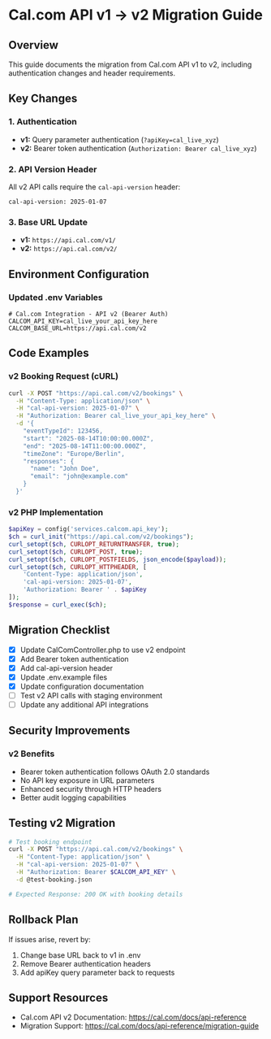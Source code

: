 # Cal.com API v1 → v2 Migration Guide

## Overview
This guide documents the migration from Cal.com API v1 to v2, including authentication changes and header requirements.

## Key Changes

### 1. Authentication
- **v1:** Query parameter authentication (`?apiKey=cal_live_xyz`)
- **v2:** Bearer token authentication (`Authorization: Bearer cal_live_xyz`)

### 2. API Version Header
All v2 API calls require the `cal-api-version` header:
```
cal-api-version: 2025-01-07
```

### 3. Base URL Update
- **v1:** `https://api.cal.com/v1/`
- **v2:** `https://api.cal.com/v2/`

## Environment Configuration

### Updated .env Variables
```env
# Cal.com Integration - API v2 (Bearer Auth)
CALCOM_API_KEY=cal_live_your_api_key_here
CALCOM_BASE_URL=https://api.cal.com/v2
```

## Code Examples

### v2 Booking Request (cURL)
```bash
curl -X POST "https://api.cal.com/v2/bookings" \
  -H "Content-Type: application/json" \
  -H "cal-api-version: 2025-01-07" \
  -H "Authorization: Bearer cal_live_your_api_key_here" \
  -d '{
    "eventTypeId": 123456,
    "start": "2025-08-14T10:00:00.000Z",
    "end": "2025-08-14T11:00:00.000Z",
    "timeZone": "Europe/Berlin",
    "responses": {
      "name": "John Doe",
      "email": "john@example.com"
    }
  }'
```

### v2 PHP Implementation
```php
$apiKey = config('services.calcom.api_key');
$ch = curl_init("https://api.cal.com/v2/bookings");
curl_setopt($ch, CURLOPT_RETURNTRANSFER, true);
curl_setopt($ch, CURLOPT_POST, true);
curl_setopt($ch, CURLOPT_POSTFIELDS, json_encode($payload));
curl_setopt($ch, CURLOPT_HTTPHEADER, [
    'Content-Type: application/json',
    'cal-api-version: 2025-01-07',
    'Authorization: Bearer ' . $apiKey
]);
$response = curl_exec($ch);
```

## Migration Checklist

- [x] Update CalComController.php to use v2 endpoint
- [x] Add Bearer token authentication
- [x] Add cal-api-version header
- [x] Update .env.example files
- [x] Update configuration documentation
- [ ] Test v2 API calls with staging environment
- [ ] Update any additional API integrations

## Security Improvements

### v2 Benefits
- Bearer token authentication follows OAuth 2.0 standards
- No API key exposure in URL parameters
- Enhanced security through HTTP headers
- Better audit logging capabilities

## Testing v2 Migration

```bash
# Test booking endpoint
curl -X POST "https://api.cal.com/v2/bookings" \
  -H "Content-Type: application/json" \
  -H "cal-api-version: 2025-01-07" \
  -H "Authorization: Bearer $CALCOM_API_KEY" \
  -d @test-booking.json

# Expected Response: 200 OK with booking details
```

## Rollback Plan
If issues arise, revert by:
1. Change base URL back to v1 in .env
2. Remove Bearer authentication headers
3. Add apiKey query parameter back to requests

## Support Resources
- Cal.com API v2 Documentation: https://cal.com/docs/api-reference
- Migration Support: https://cal.com/docs/api-reference/migration-guide